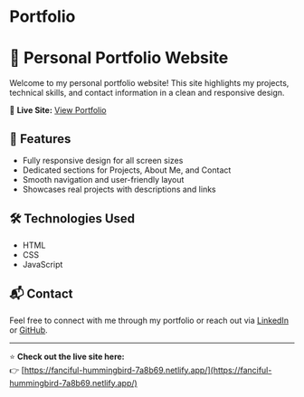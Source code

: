 # Portfolio
# 🌟 Personal Portfolio Website

Welcome to my personal portfolio website! This site highlights my projects, technical skills, and contact information in a clean and responsive design.

🚀 **Live Site:** [View Portfolio](https://fanciful-hummingbird-7a8b69.netlify.app/)

## 📁 Features

- Fully responsive design for all screen sizes  
- Dedicated sections for Projects, About Me, and Contact  
- Smooth navigation and user-friendly layout  
- Showcases real projects with descriptions and links  

## 🛠️ Technologies Used

- HTML  
- CSS  
- JavaScript  

## 📬 Contact

Feel free to connect with me through my portfolio or reach out via [LinkedIn](https://www.linkedin.com/in/yogitajibhakate) or [GitHub](https://github.com/yogitajibhakate).

---

⭐️ **Check out the live site here:**  
👉 [https://fanciful-hummingbird-7a8b69.netlify.app/](https://fanciful-hummingbird-7a8b69.netlify.app/)
